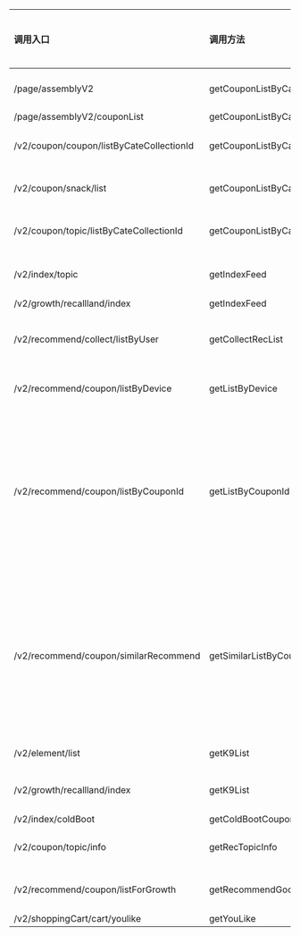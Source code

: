 |调用入口|调用方法|主动降级|是否分页|PageId|extra|访问量|
|:--|:--|:--|:--|:--|:--|:--|
|/page/assemblyV2|getCouponListByCateCollectionId|Y|N|Y|固定page值| 16,141 |
|/page/assemblyV2/couponList|getCouponListByCateCollectionId|Y|Y|Y|| 31,704 |
|/v2/coupon/coupon/listByCateCollectionId|getCouponListByCateCollectionId|Y|Y|N|有排序类型| 110,424 |
|/v2/coupon/snack/list|getCouponListByCateCollectionId|Y|Y|N|分类集合id| 8,357 |
|/v2/coupon/topic/listByCateCollectionId|getCouponListByCateCollectionId|Y|Y|N|有排序类型| 380,716 |
|/v2/index/topic|getIndexFeed|Y|Y|N|有排序属性| 304,483 |
|/v2/growth/recallland/index|getIndexFeed|Y|Y|N|| 3,013 |
|/v2/recommend/collect/listByUser|getCollectRecList|N|N|N|收藏页推荐(废弃)|0|
|/v2/recommend/coupon/listByDevice|getListByDevice|N|Y|N|有优惠券id|6|
|/v2/recommend/coupon/listByCouponId|getListByCouponId|N|N|N|按照优惠券或者淘宝id推荐优惠券列表和三级四级类目| 8,108 |
|/v2/recommend/coupon/similarRecommend|getSimilarListByCouponId|N|N|N|(相似推荐)按照优惠券或淘宝ID推荐优惠券列表(废弃)|0|
|/v2/element/list|getK9List|N|Y|N|有类别id| 70,790 |
|/v2/growth/recallland/index|getK9List|N|Y|N|有推荐商品id| 3,013 |
|/v2/index/coldBoot|getColdBootCouponList|N|N|N||5|
|/v2/coupon/topic/info|getRecTopicInfo|N|N|N|只有专场id| 3,357 |
|/v2/recommend/coupon/listForGrowth|getRecommendGoodsWithRebate|N|N|N|只有业务标示| 193,853 |
|/v2/shoppingCart/cart/youlike|getYouLike|N|Y|N|| 145 |